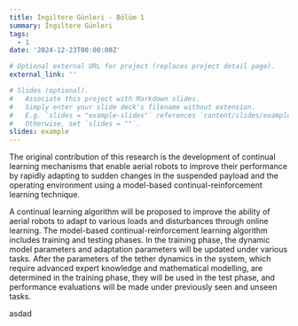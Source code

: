 ```yaml
---
title: İngiltere Günleri - Bölüm 1
summary: İngiltere Günleri
tags:
  - 1
date: '2024-12-23T00:00:00Z'

# Optional external URL for project (replaces project detail page).
external_link: ''

# Slides (optional).
#   Associate this project with Markdown slides.
#   Simply enter your slide deck's filename without extension.
#   E.g. `slides = "example-slides"` references `content/slides/example-slides.md`.
#   Otherwise, set `slides = ""`.
slides: example
---
```


The original contribution of this research is the development of continual learning mechanisms that enable aerial robots to improve their performance by rapidly adapting to sudden changes in the suspended payload and the operating environment using a model-based continual-reinforcement learning technique.

A continual learning algorithm will be proposed to improve the ability of aerial robots to adapt to various loads and disturbances through online learning. The model-based continual-reinforcement learning algorithm includes training and testing phases. In the training phase, the dynamic model parameters and adaptation parameters will be updated under various tasks. After the parameters of the tether dynamics in the system, which require advanced expert knowledge and mathematical modelling, are determined in the training phase, they will be used in the test phase, and performance evaluations will be made under previously seen and unseen tasks.

asdad

